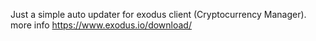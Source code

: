 Just a simple auto updater for exodus client (Cryptocurrency Manager).
more info https://www.exodus.io/download/
